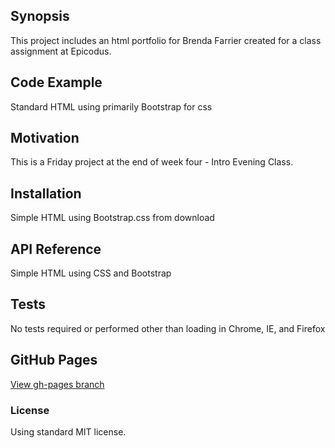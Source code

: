 ## Synopsis

This project includes an html portfolio for Brenda Farrier created for a class assignment at Epicodus.

## Code Example

Standard HTML using primarily Bootstrap for css

## Motivation

This is a Friday project at the end of week four - Intro Evening Class.

## Installation

Simple HTML using Bootstrap.css from download

## API Reference

Simple HTML using CSS and Bootstrap

## Tests

No tests required or performed other than loading in Chrome, IE, and Firefox

## GitHub Pages

[View gh-pages branch](https://brendapdx.github.io/portfolio/)

### License

Using standard MIT license.
